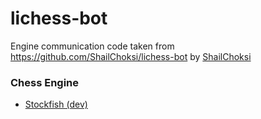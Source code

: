 # lichess-bot

Engine communication code taken from https://github.com/ShailChoksi/lichess-bot by [ShailChoksi](https://github.com/ShailChoksi)

### Chess Engine

- [Stockfish  (dev)](https://abrok.eu/stockfish/builds/ad357e147a1b8481a04761d726ce1db14115a68f/linux64modern/stockfish_21082721_x64_modern.zip)

